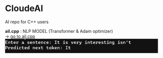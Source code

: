 # CloudeAI
AI repo for C++ users

**ail.cpp** : NLP MODEL (Transformer & Adam optimizer)  
-> [go to ail.cpp](ail.cpp)  
![image1](image1.png)
